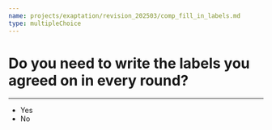```yaml
---
name: projects/exaptation/revision_202503/comp_fill_in_labels.md
type: multipleChoice
---
```


# Do you need to write the labels you agreed on in every round?

---

- Yes
- No
